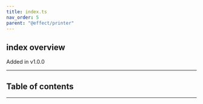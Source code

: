 ```yaml
---
title: index.ts
nav_order: 5
parent: "@effect/printer"
---
```


## index overview

Added in v1.0.0

---

<h2 class="text-delta">Table of contents</h2>

---
